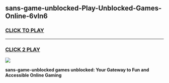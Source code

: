 
## sans-game-unblocked-Play-Unblocked-Games-Online-6vln6
<h3>
<a href="https://premium76.site?title=sans-game-unblocked&ref=25A">CLICK TO PLAY</a></h3>
<hr>

<h3>
<a href="https://premium76.site?title=sans-game-unblocked&ref=25A">CLICK 2 PLAY</a>
  
</h3>

<a href="https://premium76.site?title=sans-game-unblocked&ref=25A"><img src="https://clearcache.store/games.png"></a>


**sans-game-unblocked games unblocked: Your Gateway to Fun and Accessible Online Gaming**
